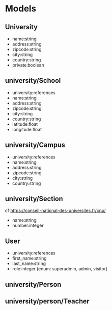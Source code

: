# Models

## University

- name:string
- address:string
- zipcode:string
- city:string
- country:string
- private:boolean

## university/School

- university:references
- name:string
- address:string
- zipcode:string
- city:string
- country:string
- latitude:float
- longitude:float

## university/Campus

- university:references
- name:string
- address:string
- zipcode:string
- city:string
- country:string

## university/Section
cf https://conseil-national-des-universites.fr/cnu/

- name:string
- number:integer

## User

- university:references
- first_name:string
- last_name:string
- role:integer (enum: superadmin, admin, visitor)

## university/Person

## university/person/Teacher
